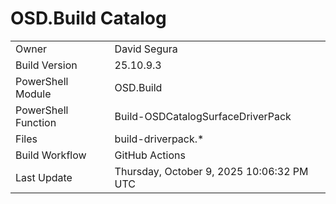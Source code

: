 ﻿# OSD.Build Catalog

| | |
|-|-|
| Owner | David Segura |
| Build Version | 25.10.9.3 |
| PowerShell Module | OSD.Build |
| PowerShell Function | Build-OSDCatalogSurfaceDriverPack |
| Files | build-driverpack.* |
| Build Workflow | GitHub Actions |
| Last Update | Thursday, October 9, 2025 10:06:32 PM UTC |
